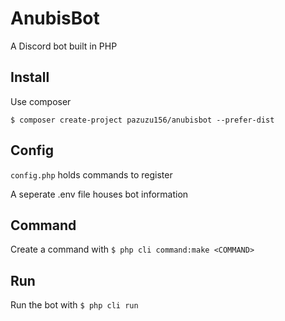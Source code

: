 # AnubisBot
A Discord bot built in PHP

## Install
Use composer

`$ composer create-project pazuzu156/anubisbot --prefer-dist`

## Config
`config.php` holds commands to register

A seperate .env file houses bot information

## Command
Create a command with `$ php cli command:make <COMMAND>`

## Run
Run the bot with `$ php cli run`
